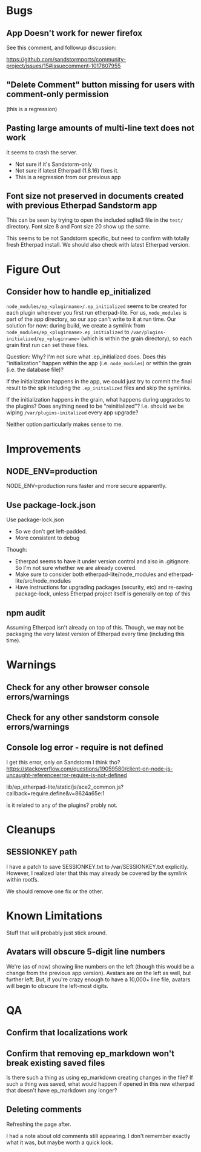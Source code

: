 # Bugs

## App Doesn't work for newer firefox

See this comment, and followup discussion:

https://github.com/sandstormports/community-project/issues/15#issuecomment-1017807955

## "Delete Comment" button missing for users with comment-only permission

(this is a regression)

## Pasting large amounts of multi-line text does not work

It seems to crash the server.

* Not sure if it's Sandstorm-only
* Not sure if latest Etherpad (1.8.16) fixes it.
* This is a regression from our previous app

## Font size not preserved in documents created with previous Etherpad Sandstorm app

This can be seen by trying to open the included sqlite3 file in the `test/` directory. Font size 8 and Font size 20 show up the same.

This seems to be not Sandstorm specific, but need to confirm with totally fresh Etherpad install. We should also check with latest Etherpad version.

# Figure Out

## Consider how to handle ep_initialized

`node_modules/ep_<pluginname>/.ep_initialized` seems to be created for each plugin whenever you first run etherpad-lite. For us, `node_modules` is part of the app directory, so our app can't write to it at run time. Our solution for now: during build, we create a symlink from `node_modules/ep_<pluginname>.ep_initialized` to `/var/plugins-initialized/ep_<pluginname>` (which is within the grain directory), so each grain first run can set these files.

Question: Why? I'm not sure what .ep_initialized does. Does this "initialization" happen within the app (i.e. `node_modules`) or within the grain (i.e. the database file)?

If the initialization happens in the app, we could just try to commit the final result to the spk including the `.ep_initialized` files and skip the symlinks.

If the initialization happens in the grain, what happens during upgrades to the plugins? Does anything need to be "reinitialized"? I.e. should we be wiping `/var/plugins-initalized` every app upgrade?

Neither option particularly makes sense to me.

# Improvements

## NODE_ENV=production

NODE_ENV=production runs faster and more secure apparently.

## Use package-lock.json

Use package-lock.json

* So we don't get left-padded.
* More consistent to debug

Though:

* Etherpad seems to have it under version control and also in .gitignore. So I'm not sure whether we are already covered.
* Make sure to consider both etherpad-lite/node_modules and etherpad-lite/src/node_modules
* Have instructions for upgrading packages (security, etc) and re-saving package-lock, unless Etherpad project itself is generally on top of this

## npm audit

Assuming Etherpad isn't already on top of this. Though, we may not be packaging the very latest version of Etherpad every time (including this time).

# Warnings

## Check for any other browser console errors/warnings

## Check for any other sandstorm console errors/warnings

## Console log error - require is not defined

I get this error, only on Sandstorm I think tho?
https://stackoverflow.com/questions/19059580/client-on-node-js-uncaught-referenceerror-require-is-not-defined

lib/ep_etherpad-lite/static/js/ace2_common.js?callback=require.define&v=8624a65e:1

is it related to any of the plugins? probly not.

# Cleanups

## SESSIONKEY path

I have a patch to save SESSIONKEY.txt to /var/SESSIONKEY.txt explicitly. However, I realized later that this may already be covered by the symlink within rootfs.

We should remove one fix or the other.

# Known Limitations

Stuff that will probably just stick around.

## Avatars will obscure 5-digit line numbers

We're (as of now) showing line numbers on the left (though this would be a change from the previous app version). Avatars are on the left as well, but further left. But, if you're crazy enough to have a 10,000+ line file, avatars will begin to obscure the left-most digits.

# QA

## Confirm that localizations work

## Confirm that removing ep_markdown won't break existing saved files

Is there such a thing as using ep_markdown creating changes in the file? If such a thing was saved, what would happen if opened in this new etherpad that doesn't have ep_markdown any longer?

## Deleting comments

Refreshing the page after.

I had a note about old comments still appearing. I don't remember exactly what it was, but maybe worth a quick look.
